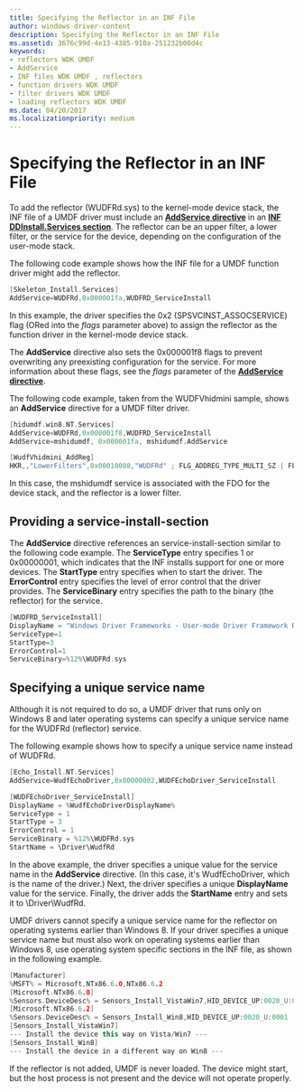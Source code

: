 ```yaml
---
title: Specifying the Reflector in an INF File
author: windows-driver-content
description: Specifying the Reflector in an INF File
ms.assetid: 3676c99d-4e13-4385-910a-251232b00d4c
keywords:
- reflectors WDK UMDF
- AddService
- INF files WDK UMDF , reflectors
- function drivers WDK UMDF
- filter drivers WDK UMDF
- loading reflectors WDK UMDF
ms.date: 04/20/2017
ms.localizationpriority: medium
---
```


# Specifying the Reflector in an INF File


To add the reflector (WUDFRd.sys) to the kernel-mode device stack, the INF file of a UMDF driver must include an [**AddService directive**](https://msdn.microsoft.com/library/windows/hardware/ff546326) in an [**INF DDInstall.Services section**](https://msdn.microsoft.com/library/windows/hardware/ff547349). The reflector can be an upper filter, a lower filter, or the service for the device, depending on the configuration of the user-mode stack.

The following code example shows how the INF file for a UMDF function driver might add the reflector.

```cpp
[Skeleton_Install.Services]
AddService=WUDFRd,0x000001fa,WUDFRD_ServiceInstall
```

In this example, the driver specifies the 0x2 (SPSVCINST\_ASSOCSERVICE) flag (ORed into the *flags* parameter above) to assign the reflector as the function driver in the kernel-mode device stack.

The **AddService** directive also sets the 0x000001f8 flags to prevent overwriting any preexisting configuration for the service. For more information about these flags, see the *flags* parameter of the [**AddService directive**](https://msdn.microsoft.com/library/windows/hardware/ff546326).

The following code example, taken from the WUDFVhidmini sample, shows an **AddService** directive for a UMDF filter driver.

```cpp
[hidumdf.win8.NT.Services]
AddService=WUDFRd,0x000001f8,WUDFRD_ServiceInstall  
AddService=mshidumdf, 0x000001fa, mshidumdf.AddService

[WudfVhidmini_AddReg]
HKR,,"LowerFilters",0x00010008,"WUDFRd" ; FLG_ADDREG_TYPE_MULTI_SZ | FLG_ADDREG_APPEND
```

In this case, the mshidumdf service is associated with the FDO for the device stack, and the reflector is a lower filter.

## Providing a service-install-section


The **AddService** directive references an service-install-section similar to the following code example. The **ServiceType** entry specifies 1 or 0x00000001, which indicates that the INF installs support for one or more devices. The **StartType** entry specifies when to start the driver. The **ErrorControl** entry specifies the level of error control that the driver provides. The **ServiceBinary** entry specifies the path to the binary (the reflector) for the service.

```cpp
[WUDFRD_ServiceInstall]
DisplayName = "Windows Driver Frameworks - User-mode Driver Framework Reflector"
ServiceType=1
StartType=3
ErrorControl=1
ServiceBinary=%12%\WUDFRd.sys
```

## Specifying a unique service name


Although it is not required to do so, a UMDF driver that runs only on Windows 8 and later operating systems can specify a unique service name for the WUDFRd (reflector) service.

The following example shows how to specify a unique service name instead of WUDFRd.

```cpp
[Echo_Install.NT.Services]
AddService=WudfEchoDriver,0x00000002,WUDFEchoDriver_ServiceInstall

[WUDFEchoDriver_ServiceInstall]
DisplayName = %WudfEchoDriverDisplayName%
ServiceType = 1
StartType = 3
ErrorControl = 1
ServiceBinary = %12%\WUDFRd.sys
StartName = \Driver\WudfRd
```

In the above example, the driver specifies a unique value for the service name in the **AddService** directive. (In this case, it's WudfEchoDriver, which is the name of the driver.) Next, the driver specifies a unique **DisplayName** value for the service. Finally, the driver adds the **StartName** entry and sets it to \\Driver\\WudfRd.

UMDF drivers cannot specify a unique service name for the reflector on operating systems earlier than Windows 8. If your driver specifies a unique service name but must also work on operating systems earlier than Windows 8, use operating system specific sections in the INF file, as shown in the following example.

```cpp
[Manufacturer]
%MSFT% = Microsoft,NTx86.6.0,NTx86.6.2
[Microsoft.NTx86.6.0]
%Sensors.DeviceDesc% = Sensors_Install_VistaWin7,HID_DEVICE_UP:0020_U:0001
[Microsoft.NTx86.6.2]
%Sensors.DeviceDesc% = Sensors_Install_Win8,HID_DEVICE_UP:0020_U:0001
[Sensors_Install_VistaWin7]
--- Install the device this way on Vista/Win7 ---
[Sensors_Install_Win8]
--- Install the device in a different way on Win8 ---
```

If the reflector is not added, UMDF is never loaded. The device might start, but the host process is not present and the device will not operate properly.

 

 





